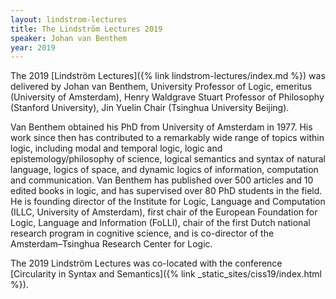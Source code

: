```yaml
---
layout: lindstrom-lectures
title: The Lindström Lectures 2019
speaker: Johan van Benthem
year: 2019
---
```

The 2019 [Lindström Lectures]({% link lindstrom-lectures/index.md %}) was delivered by Johan van Benthem, University Professor of Logic, emeritus (University of Amsterdam), Henry Waldgrave Stuart Professor of Philosophy (Stanford University), Jin Yuelin Chair (Tsinghua University Beijing).

Van Benthem obtained his PhD from University of Amsterdam in 1977. His work since then has contributed to a remarkably wide range of topics within logic, including modal and temporal logic, logic and epistemology/philosophy of science, logical semantics and syntax of natural language, logics of space, and dynamic logics of information, computation and communication. Van Benthem has published over 500 articles and 10 edited books in logic, and has supervised over 80 PhD students in the field. He is founding director of the Institute for Logic, Language and Computation (ILLC, University of Amsterdam), first chair of the European Foundation for Logic, Language and Information (FoLLI), chair of the first Dutch national research program in cognitive science, and is co-director of the Amsterdam–Tsinghua Research Center for Logic.

The 2019 Lindström Lectures was co-located with the conference [Circularity in Syntax and Semantics]({% link _static_sites/ciss19/index.html %}).
